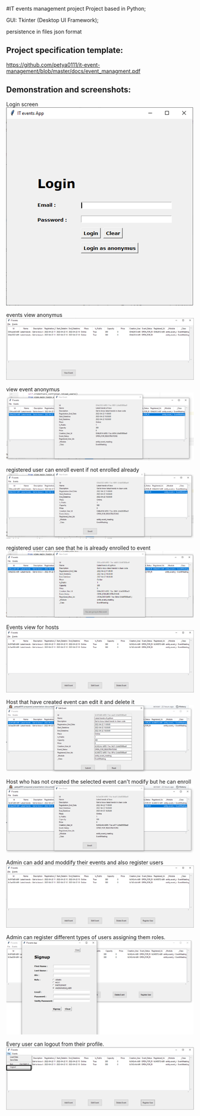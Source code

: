 #IT events management project
Project based in Python;

GUI: Tkinter (Desktop UI Framework);

persistence in files json format

## Project specification template: 
https://github.com/petya0111/it-event-management/blob/master/docs/event_managment.pdf

## Demonstration and screenshots:

Login screen
![login screen](https://raw.githubusercontent.com/petya0111/it-event-management/master/docs/screens/login_screen.png?raw=true)

events view anonymus
![events screen anonymus](https://raw.githubusercontent.com/petya0111/it-event-management/master/docs/screens/events_view_anonymus.png?raw=true)

view event anonymus
![view event anonymus](https://raw.githubusercontent.com/petya0111/it-event-management/master/docs/screens/view_event_anonymus.png?raw=true)

registered user can enroll event if not enrolled already
![registered user can enroll event if not enrolled already](https://raw.githubusercontent.com/petya0111/it-event-management/master/docs/screens/registered_user_can_enroll_event_if_not_enrlled_already.png?raw=true)

registered user can see that he is already enrolled to event
![already enrolled to event](https://raw.githubusercontent.com/petya0111/it-event-management/master/docs/screens/already_enrolled_to_event.png?raw=true)

Events view for hosts
![Events view for hosts](https://raw.githubusercontent.com/petya0111/it-event-management/master/docs/screens/host_event_view.png?raw=true)

Host that have created event can edit it and delete it
![Host that have created event can edit it ](https://raw.githubusercontent.com/petya0111/it-event-management/master/docs/screens/edit_event_host_view.png?raw=true)

Host who has not created the selected event can't modify but he can enroll
![Host who has not created the selected event can't modify but he can enroll](https://raw.githubusercontent.com/petya0111/it-event-management/master/docs/screens/host_not_created_event_can_enroll.png?raw=true)

Admin can add and moddify their events and also register users
![Admin can add and moddify their events and also register users](https://raw.githubusercontent.com/petya0111/it-event-management/master/docs/screens/admin_events_view.png?raw=true)

Admin can register different types of users assigning them roles.
![Admin can register different types f users assigning them roles.](https://raw.githubusercontent.com/petya0111/it-event-management/master/docs/screens/registration_view_from_admin.png?raw=true)

Every user can logout from their profile.
![Every user can logout from their profile.](https://raw.githubusercontent.com/petya0111/it-event-management/master/docs/screens/logout_user.png?raw=true)
